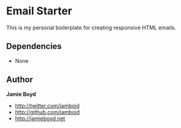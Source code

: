 # Email Starter

This is my personal boilerplate for creating responsive HTML emails.

## Dependencies

- None

## Author

**Jamie Boyd**

+ http://twitter.com/jamboid
+ http://github.com/jamboid
+ http://jamieboyd.net
